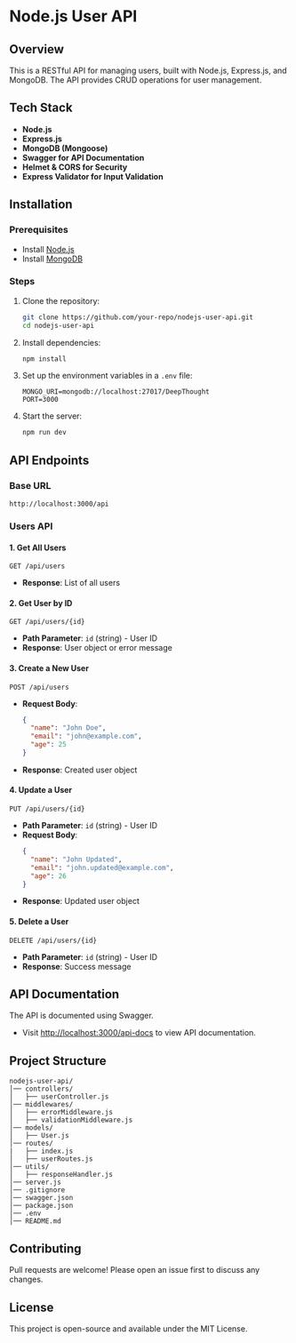 # Node.js User API

## Overview

This is a RESTful API for managing users, built with Node.js, Express.js, and MongoDB. The API provides CRUD operations for user management.

## Tech Stack

- **Node.js**
- **Express.js**
- **MongoDB (Mongoose)**
- **Swagger for API Documentation**
- **Helmet & CORS for Security**
- **Express Validator for Input Validation**

## Installation

### Prerequisites

- Install [Node.js](https://nodejs.org/)
- Install [MongoDB](https://www.mongodb.com/)

### Steps

1. Clone the repository:
   ```sh
   git clone https://github.com/your-repo/nodejs-user-api.git
   cd nodejs-user-api
   ```
2. Install dependencies:
   ```sh
   npm install
   ```
3. Set up the environment variables in a `.env` file:
   ```env
   MONGO_URI=mongodb://localhost:27017/DeepThought
   PORT=3000
   ```
4. Start the server:
   ```sh
   npm run dev
   ```

## API Endpoints

### Base URL

```
http://localhost:3000/api
```

### Users API

#### 1. Get All Users

```http
GET /api/users
```

- **Response**: List of all users

#### 2. Get User by ID

```http
GET /api/users/{id}
```

- **Path Parameter**: `id` (string) - User ID
- **Response**: User object or error message

#### 3. Create a New User

```http
POST /api/users
```

- **Request Body**:
  ```json
  {
    "name": "John Doe",
    "email": "john@example.com",
    "age": 25
  }
  ```
- **Response**: Created user object

#### 4. Update a User

```http
PUT /api/users/{id}
```

- **Path Parameter**: `id` (string) - User ID
- **Request Body**:
  ```json
  {
    "name": "John Updated",
    "email": "john.updated@example.com",
    "age": 26
  }
  ```
- **Response**: Updated user object

#### 5. Delete a User

```http
DELETE /api/users/{id}
```

- **Path Parameter**: `id` (string) - User ID
- **Response**: Success message

## API Documentation

The API is documented using Swagger.

- Visit [http://localhost:3000/api-docs](http://localhost:3000/api-docs) to view API documentation.

## Project Structure

```
nodejs-user-api/
│── controllers/
│   ├── userController.js
│── middlewares/
│   ├── errorMiddleware.js
│   ├── validationMiddleware.js
│── models/
│   ├── User.js
│── routes/
|   ├── index.js
│   ├── userRoutes.js
│── utils/
│   ├── responseHandler.js
│── server.js
│── .gitignore
│── swagger.json
│── package.json
│── .env
│── README.md
```

## Contributing

Pull requests are welcome! Please open an issue first to discuss any changes.

## License

This project is open-source and available under the MIT License.

